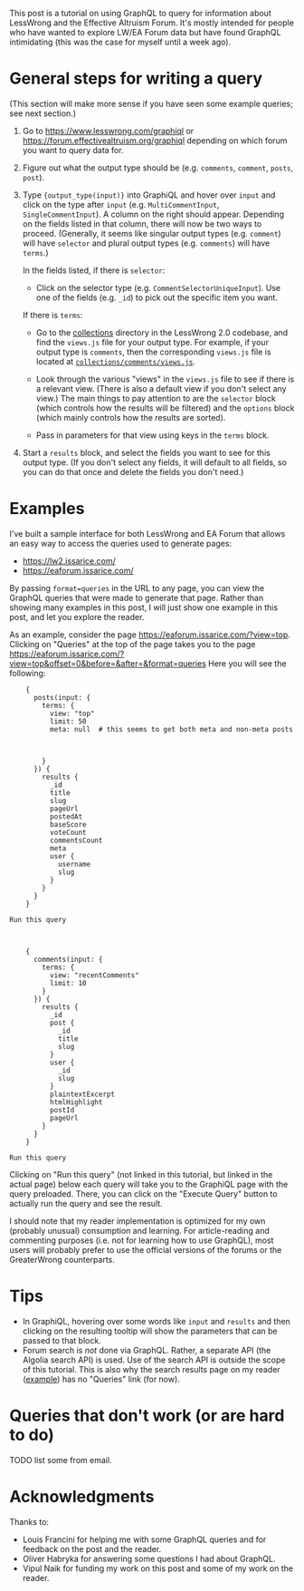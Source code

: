 This post is a tutorial on using GraphQL to query for information about
LessWrong and the Effective Altruism Forum. It's mostly intended for people who
have wanted to explore LW/EA Forum data but have found GraphQL intimidating
(this was the case for myself until a week ago).

# General steps for writing a query

(This section will make more sense if you have seen some example queries; see
next section.)

1. Go to <https://www.lesswrong.com/graphiql> or
   <https://forum.effectivealtruism.org/graphiql> depending on which forum you
   want to query data for.

2. Figure out what the output type should be (e.g. `comments`, `comment`,
   `posts`, `post`).

3. Type `{output_type(input)}` into GraphiQL and hover over `input` and click
   on the type after `input` (e.g. `MultiCommentInput`, `SingleCommentInput`).
   A column on the right should appear.
   Depending on the fields listed in that column, there will now be two ways to proceed.
   (Generally, it seems like singular output types (e.g. `comment`) will have
   `selector` and plural output types (e.g. `comments`) will have `terms`.)

   In the fields listed, if there is `selector`:

   - Click on the selector type (e.g. `CommentSelectorUniqueInput`). Use one of
     the fields (e.g. `_id`) to pick out the specific item you want.

   If there is `terms`:

   - Go to the
     [collections](https://github.com/LessWrong2/Lesswrong2/tree/devel/packages/lesswrong/lib/collections)
     directory in the LessWrong 2.0 codebase, and find the `views.js` file for
     your output type. For example, if your output type is `comments`, then the
     corresponding `views.js` file is located at
     [`collections/comments/views.js`](https://github.com/LessWrong2/Lesswrong2/blob/devel/packages/lesswrong/lib/collections/comments/views.js).

   - Look through the various "views" in the `views.js` file to see if there is
     a relevant view. (There is also a default view if you don't select any
     view.) The main things to pay attention to are the `selector` block (which
     controls how the results will be filtered) and the `options` block (which
     mainly controls how the results are sorted).

   - Pass in parameters for that view using keys in the `terms` block.

8. Start a `results` block, and select the fields you want to see for this output type.
   (If you don't select any fields, it will default to all fields, so you can
   do that once and delete the fields you don't need.)

# Examples

I've built a sample interface for both LessWrong and EA Forum that allows an
easy way to access the queries used to generate pages:

- <https://lw2.issarice.com/>
- <https://eaforum.issarice.com/>

By passing `format=queries` in the URL to any page, you can view the GraphQL
queries that were made to generate that page. Rather than showing many examples
in this post, I will just show one example in this post, and let you explore
the reader.

As an example, consider the page
<https://eaforum.issarice.com/?view=top>.
Clicking on "Queries" at the top of the page takes you to the page
<https://eaforum.issarice.com/?view=top&offset=0&before=&after=&format=queries>
Here you will see the following:

```
    {
      posts(input: {
        terms: {
          view: "top"
          limit: 50
          meta: null  # this seems to get both meta and non-meta posts



        }
      }) {
        results {
          _id
          title
          slug
          pageUrl
          postedAt
          baseScore
          voteCount
          commentsCount
          meta
          user {
            username
            slug
          }
        }
      }
    }

Run this query



    {
      comments(input: {
        terms: {
          view: "recentComments"
          limit: 10
        }
      }) {
        results {
          _id
          post {
            _id
            title
            slug
          }
          user {
            _id
            slug
          }
          plaintextExcerpt
          htmlHighlight
          postId
          pageUrl
        }
      }
    }

Run this query
```

Clicking on "Run this query" (not linked in this tutorial, but linked in the
actual page) below each query will take you to the GraphiQL page with the query
preloaded. There, you can click on the "Execute Query" button to actually run
the query and see the result.

I should note that my reader implementation is optimized for my own (probably
unusual) consumption and learning. For article-reading and commenting purposes
(i.e. not for learning how to use GraphQL), most users will probably prefer to
use the official versions of the forums or the GreaterWrong counterparts.

# Tips

- In GraphiQL, hovering over some words like `input` and `results` and then
  clicking on the resulting tooltip will show the parameters that can be passed
  to that block.
- Forum search is *not* done via GraphQL. Rather, a separate API (the Algolia
  search API) is used. Use of the search API is outside the scope of this
  tutorial. This is also why the search results page on my reader
  ([example](https://eaforum.issarice.com/search.php?q=hpmor)) has no "Queries"
  link (for now).

# Queries that don't work (or are hard to do)

TODO list some from email.

# Acknowledgments

Thanks to:

- Louis Francini for helping me with some GraphQL queries and for feedback on
  the post and the reader.
- Oliver Habryka for answering some questions I had about GraphQL.
- Vipul Naik for funding my work on this post and some of my work on the
  reader.
